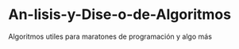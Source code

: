 An-lisis-y-Dise-o-de-Algoritmos
===============================

Algoritmos utiles para maratones de programación y algo más
